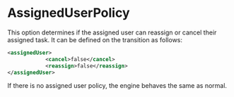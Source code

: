 # AssignedUserPolicy

This option determines if the assigned user can reassign or cancel their assigned task.
It can be defined on the transition as follows:

```xml
<assignedUser>
            <cancel>false</cancel>
            <reassign>false</reassign>
</assignedUser>
```

If there is no assigned user policy, the engine behaves the same as normal.
